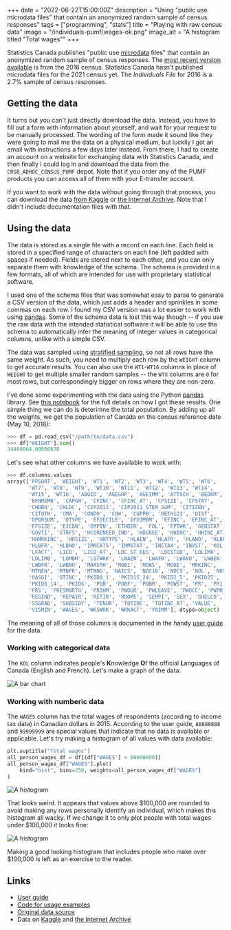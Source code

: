 +++
date = "2022-06-22T15:00:00Z"
description = "Using \"public use microdata files\" that contain an anonymized random sample of census responses"
tags = ["programming", "stats"]
title = "Playing with raw census data"
image = "/individuals-pumf/wages-ok.png"
image_alt = "A histogram titled \"Total wages\""
+++

Statistics Canada publishes "public use [microdata](https://en.wikipedia.org/wiki/Microdata_(statistics)) files" that contain an anonymized random sample of census responses. The [most recent version available](https://www150.statcan.gc.ca/n1/en/catalogue/98M0001X) is from the 2016 census. Statistics Canada hasn't published microdata files for the 2021 census yet. The *Individuals File* for 2016 is a 2.7% sample of census responses.

## Getting the data
It turns out you can't just directly download the data. Instead, you have to fill out a form with information about yourself, and wait for your request to be manually processed. The wording of the form made it sound like they were going to mail me the data on a physical medium, but luckily I got an email with instructions a few days later instead. From there, I had to create an account on a website for exchanging data with Statistics Canada, and then finally I could log in and download the data from the `CRSB_ADHOC_CENSUS_PUMF` depot.
Note that if you order any of the PUMF products you can access all of them with your E-transfer account.

If you want to work with the data without going through that process, you can download the data [from Kaggle](https://www.kaggle.com/datasets/smitop/statcan-pumf-2016) or [the Internet Archive](https://archive.org/details/canada-census-indexical-2016). Note that I didn't include documentation files with that.

## Using the data
The data is stored as a single file with a record on each line. Each field is stored in a specified range of characters on each line (left padded with spaces if 
needed). Fields are stored next to each other, and you can only separate them with knowledge of the schema. The schema is provided in a few formats, all of which 
are intended for use with proprietary statistical software.

I used one of the schema files that was somewhat easy to parse to generate a CSV version of the data, which just adds a header and sprinkles in some commas on each 
row. I found my CSV version was a lot easier to work with using [pandas](https://pandas.pydata.org/). Some of the schema data is lost this way though -- if you use 
the raw data with the intended statistical software it will be able to use the schema to automatically infer the meaning of integer values in categorical columns, 
unlike with a simple CSV.

The data was sampled using [stratified sampling](https://en.wikipedia.org/wiki/Stratified_sampling), so not all rows have the same weight. As such, you need to multiply each row by the `WEIGHT` column to get accurate results. You can also use the `WT1`-`WT16` columns in place of `WEIGHT` to get multiple smaller random samples -- the `WTX` columns are `0` for most rows, but correspondingly bigger on rows where they are non-zero.

I've done some experimenting with the data using the Python [pandas](https://pandas.pydata.org/) library. See [this notebook](https://www.kaggle.com/code/smitop/pumf-examples) for the full details on how I got these results. One simple thing we can do is deterimne the total population. By adding up all the weights, we get the population of Canada on the census reference date (May 10, 2016):
```python
>>> df = pd.read_csv("/path/to/data.csv")
>>> df["WEIGHT"].sum()
34460064.00006676
```

Let's see what other columns we have available to work with:

```python
>>> df.columns.values
array(['PPSORT', 'WEIGHT', 'WT1', 'WT2', 'WT3', 'WT4', 'WT5', 'WT6',
       'WT7', 'WT8', 'WT9', 'WT10', 'WT11', 'WT12', 'WT13', 'WT14',
       'WT15', 'WT16', 'ABOID', 'AGEGRP', 'AGEIMM', 'ATTSCH', 'BEDRM',
       'BFNMEMB', 'CAPGN', 'CFINC', 'CFINC_AT', 'CFSIZE', 'CFSTAT',
       'CHDBN', 'CHLDC', 'CIP2011', 'CIP2011_STEM_SUM', 'CITIZEN',
       'CITOTH', 'CMA', 'CONDO', 'COW', 'CQPPB', 'DETH123', 'DIST',
       'DPGRSUM', 'DTYPE', 'EFDECILE', 'EFDIMBM', 'EFINC', 'EFINC_AT',
       'EFSIZE', 'EICBN', 'EMPIN', 'ETHDER', 'FOL', 'FPTWK', 'GENSTAT',
       'GOVTI', 'GTRFS', 'HCORENEED_IND', 'HDGREE', 'HHINC', 'HHINC_AT',
       'HHMRKINC', 'HHSIZE', 'HHTYPE', 'HLAEN', 'HLAFR', 'HLANO', 'HLBEN',
       'HLBFR', 'HLBNO', 'IMMCAT5', 'IMMSTAT', 'INCTAX', 'INVST', 'KOL',
       'LFACT', 'LICO', 'LICO_AT', 'LOC_ST_RES', 'LOCSTUD', 'LOLIMA',
       'LOLIMB', 'LOMBM', 'LSTWRK', 'LWAEN', 'LWAFR', 'LWANO', 'LWBEN',
       'LWBFR', 'LWBNO', 'MARSTH', 'MOB1', 'MOB5', 'MODE', 'MRKINC',
       'MTNEN', 'MTNFR', 'MTNNO', 'NAICS', 'NOC16', 'NOCS', 'NOL', 'NOS',
       'OASGI', 'OTINC', 'PKID0_1', 'PKID15_24', 'PKID2_5', 'PKID25',
       'PKID6_14', 'PKIDS', 'POB', 'POBF', 'POBM', 'POWST', 'PR', 'PR1',
       'PR5', 'PRESMORTG', 'PRIHM', 'PWDUR', 'PWLEAVE', 'PWOCC', 'PWPR',
       'REGIND', 'REPAIR', 'RETIR', 'ROOMS', 'SEMPI', 'SEX', 'SHELCO',
       'SSGRAD', 'SUBSIDY', 'TENUR', 'TOTINC', 'TOTINC_AT', 'VALUE',
       'VISMIN', 'WAGES', 'WKSWRK', 'WRKACT', 'YRIMM'], dtype=object)
```

The meaning of all of those columns is documented in the handy [user guide](https://archive.org/download/2016-census-individuals-pumf-user-guide/2016%20Census%20Individuals%20PUMF%20User%20Guide.pdf) for the data.

### Working with categorical data

The `KOL` column indicates people's **K**nowledge **O**f the official **L**anguages of Canada (English and French). Let's make a graph of the data:

![A bar chart](/individuals-pumf/kol.png)

### Working with numberic data

The `WAGES` column has the total wages of respondents (according to income tax data) in Canadian dollars in 2015. According to the user guide, `88888888` and `99999999` are special values that indicate that no data is available or applicable. Let's try making a histogram of all values with data available:

```python
plt.suptitle("Total wages")
all_person_wages_df = df[(df["WAGES"] < 80000000)]
all_person_wages_df["WAGES"].plot(
    kind="hist", bins=250, weights=all_person_wages_df["WAGES"]
)
```

![A histogram](/individuals-pumf/wages-weird.png)

That looks weird. It appears that values above $100,000 are rounded to avoid making any rows personally identify an individual, which makes this histogram all wacky. If we change it to only plot people with total wages under $100,000 it looks fine:

![A histogram](/individuals-pumf/wages-ok.png)

Making a good looking histogram that includes people who make over $100,000 is left as an exercise to the reader.

## Links
- [User guide](https://archive.org/download/2016-census-individuals-pumf-user-guide/2016%20Census%20Individuals%20PUMF%20User%20Guide.pdf)
- [Code for usage examples](https://www.kaggle.com/datasets/smitop/statcan-pumf-2016)
- [Original data source](https://www150.statcan.gc.ca/n1/en/catalogue/98M0001X)
- Data on [Kaggle](https://www.kaggle.com/datasets/smitop/statcan-pumf-2016) and [the Internet Archive](https://archive.org/details/canada-census-indexical-2016)
